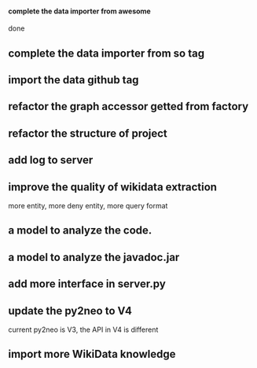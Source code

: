 #### complete the data importer from awesome
done
## complete the data importer from so tag
## import the data github tag
## refactor the graph accessor getted from factory
## refactor the structure of project
## add log to server
## improve the quality of wikidata extraction
more entity, more deny entity, more query format
## a model to analyze the code.
## a model to analyze the javadoc.jar
## add more interface in server.py
## update the py2neo to V4
current py2neo is V3, the API in V4 is different
## import more WikiData knowledge
